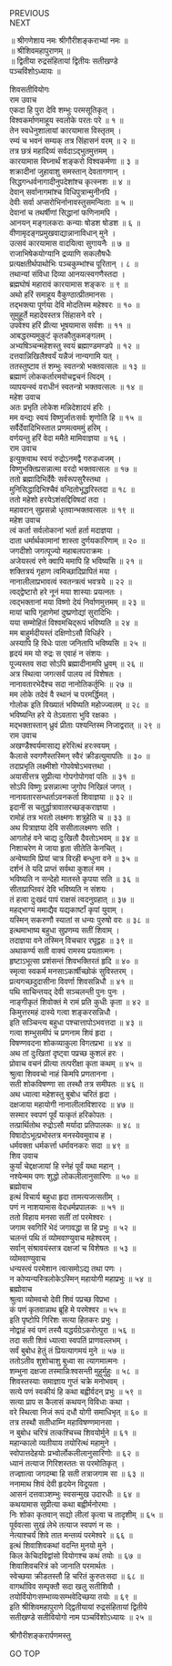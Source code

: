 PREVIOUS  
NEXT  
  
॥ श्रीगणेशाय नमः श्रीगौरीशङ्कराभ्यां नमः ॥  
॥ श्रीशिवमहापुराणम् ॥  
॥ द्वितीया रुद्रसंहितायां द्वितीयः सतीखण्डे  
पञ्चविंशोऽध्यायः ॥  
  
शिवसतीवियोगः  
राम उवाच  
एकदा हि पुरा देवि शम्भुः परमसूतिकृत् ।  
विश्वकर्माणमाहूय स्वलोके परतः परे ॥ १ ॥  
तेन स्वधेनुशालायां कारयामास विस्तृतम् ।  
रम्यं च भवनं सम्यक् तत्र सिंहासनं वरम् ॥ २ ॥  
तत्र छत्रं महादिव्यं सर्वदाऽद्‌भुतमुत्तमम् ।  
कारयामास विघ्नार्थं शङ्‌करो विश्वकर्मणा ॥ ३ ॥  
शक्रादीनां जुहावाशु समस्तान् देवतागणान् ।  
सिद्धगन्धर्वनागादीनुपदेशांश्च कृत्स्नशः ॥ ४ ॥  
देवान् सर्वानागमांश्च विधिपुत्रान्मुनीनपि ।  
देवीः सर्वा अप्सरोभिर्नानावस्तुसमन्विताः ॥ ५ ॥  
देवानां च तथर्षीणां सिद्धानां फणिनामपि ।  
आनयन् मङ्‌गलकराः कन्याः षोडश षोडश ॥ ६ ॥  
वीणामृदङ्‌गप्रमुखवाद्यान्नानाविधान् मुने ।  
उत्सवं कारयामास वादयित्वा सुगायनैः ॥ ७ ॥  
राजाभिषेकयोग्यानि द्रव्याणि सकलौषधैः  
प्रत्यक्षतीर्थपाथोभिः पञ्चकुम्भांश्च पूरितान् । ८ ॥  
तथान्यां संविधा दिव्या आनयत्स्वगणैस्तदा ।  
ब्रह्मघोषं महारावं कारयामास शङ्‌करः ॥ ९ ॥  
अथो हरिं समाहूय वैकुण्ठात्प्रीतमानसः ।  
तद्‌भक्त्या पूर्णया देवि मोदतिस्म महेश्वरः ॥ १० ॥  
सुमुहूर्ते महादेवस्तत्र सिंहासने वरे ।  
उपवेश्य हरिं प्रीत्या भूषयामास सर्वशः ॥ ११ ॥  
आबद्धरम्यमुकुटं कृतकौतुकमङ्‌गलम् ।  
अभ्यषिञ्चन्महेशस्तु स्वयं ब्रह्माण्डमण्डपे ॥ १२ ॥  
दत्तवान्निखिलैश्वर्यं यन्नैजं नान्यगामि यत् ।  
ततस्तुष्टाव तं शम्भुः स्वतन्त्रो भक्तवत्सलः ॥ १३ ॥  
ब्रह्माणं लोककर्तारमवोचद्वचनं त्विदम् ।  
व्यापयन्स्वं वराधीनं स्वतन्त्रो भक्तवत्सलः ॥ १४ ॥  
महेश उवाच  
अतः प्रभृति लोकेश मन्निदेशादयं हरिः ।  
मम वन्द्यः स्वयं विष्णुर्जातःसर्वः शृणोति हि ॥ १५ ॥  
सर्वैर्देवादिभिस्तात प्रणमत्वममुं हरिम् ।  
वर्णयन्तु हरिं वेदा ममैते मामिवाज्ञया ॥ १६ ।  
राम उवाच  
इत्युक्त्वाथ स्वयं रुद्रोऽनमद्वै गरुडध्वजम् ।  
विष्णुभक्तिप्रसन्नात्मा वरदो भक्तवत्सलः ॥ १७ ॥  
ततो ब्रह्मादिभिर्देवैः सर्वरूपसुरैस्तथा ।  
मुनिसिद्धादिभिश्चैवं वन्दितोभूद्धरिस्तदा ॥ १८ ॥  
ततो महेशो हरयेऽशंसद्दिविषदां तदा ।  
महावरान् सुप्रसन्नो धृतवान्भक्तवत्सलः ॥ १९ ॥  
महेश उवाच  
त्वं कर्ता सर्वलोकानां भर्ता हर्ता मदाज्ञया ।  
दाता धर्मार्थकामानां शास्ता दुर्णयकारिणाम् ॥ २० ॥  
जगदीशो जगत्पूज्यो महाबलपराक्रमः ।  
अजेयस्त्वं रणे क्वापि ममापि हि भविष्यसि ॥ २१ ॥  
शक्तित्रयं गृहाण त्वमिच्छादिप्रापितं मया ।  
नानालीलाप्रभावत्वं स्वतन्त्रत्वं भवत्रये ॥ २२ ॥  
त्वद्द्वेष्टारो हरे नूनं मया शास्याः प्रयत्नतः ।  
त्वद्‌भक्तानां मया विष्णो देयं निर्वाणमुत्तमम् ॥ २३ ॥  
मायां चापि गृहाणेमां दुष्प्रणोद्यां सुरादिभिः ।  
यया सम्मोहितं विश्वमचिद्‌रूपं भविष्यति ॥ २४ ॥  
मम बाहुर्मदीयस्तं दक्षिणोऽसौ विधिर्हरे ।  
अस्यापि हि विधेः पाता जनितापि भविष्यसि ॥ २५ ॥  
हृदयं मम यो रुद्रः स एवाहं न संशयः ।  
पूज्यस्तव सदा सोऽपि ब्रह्मादीनामपि ध्रुवम् ॥ २६ ॥  
अत्र स्थित्वा जगत्सर्वं पालय त्वं विशेषतः ।  
नानावतारभेदैश्च सदा नानोतिकर्तृभिः ॥ २७ ॥  
मम लोके तदेवं वै स्थानं च परमर्द्धिमत् ।  
गोलोक इति विख्यातं भविष्यति महोज्ज्वलम् ॥ २८ ॥  
भविष्यन्ति हरे ये तेऽवतारा भुवि रक्षकाः ।  
मद्‌भक्तास्तान् ध्रुवं प्रीताः पश्यन्तिस्म निजाद्वरात् ॥ २९ ॥  
राम उवाच  
अखण्डैश्वर्यमासाद्य हरेरित्थं हरःस्वयम् ।  
कैलासे स्वगणैस्तस्मिन् स्वैरं क्रीडत्युमापतिः ॥ ३० ॥  
तदाप्रभृति लक्ष्मीशो गोपवेषोऽभवत्तथा ।  
अयासीत्तत्र सुप्रीत्या गोपगोपोगवां पतिः ॥ ३१ ॥  
सोऽपि विष्णुः प्रसन्नात्मा जुगोप निखिलं जगत् ।  
नानावतारसन्धर्ताऽवनकर्ता शिवाज्ञया ॥ ३२ ॥  
इदानीं स चतुर्द्धात्रावातरच्छङ्‌कराज्ञया ।  
रामोहं तत्र भरतो लक्ष्मणः शत्रुहेति च ॥ ३३ ॥  
अथ पित्राज्ञया देवि ससीतालक्ष्मणः सति ।  
आगतोहं वने चाद्य दुःखितौ दैवतोऽभवम् ॥ ३४ ॥  
निशाचरेण मे जाया हृता सीतेति केनचित् ।  
अन्वेष्यामि प्रियां चात्र विरही बन्धुना वने ॥ ३५ ॥  
दर्शनं ते यदि प्राप्तं सर्वथा कुशलं मम ।  
भविष्यति न सन्देहो मातस्ते कृपया सति ॥ ३६ ॥  
सीताप्राप्तिवरं देवि भविष्यति न संशयः ।  
तं हत्वा दुःखदं पापं राक्षसं त्वदनुग्रहात् ॥ ३७ ॥  
महद्‌भाग्यं ममाद्यैव यद्यकार्ष्टां कृपां युवाम् ।  
यस्मिन् सकरुणौ स्यातां स धन्यः पुरुषो वरः ॥ ३८ ॥  
इत्थमाभाष्य बहुधा सुप्रणम्य सतीं शिवाम् ।  
तदाज्ञया वने तस्मिन् विचचार रघूद्वहः ॥ ३९ ॥  
अथाकर्ण्य सती वाक्यं रामस्य प्रयतात्मनः ।  
हृष्टाऽभूत्सा प्रशंसन्तं शिवभक्तिरतं हृदि ॥ ४० ॥  
स्मृत्वा स्वकर्म मनसाऽकार्षीच्छोकं सुविस्तरम् ।  
प्रत्यगच्छदुदासीना विवर्णा शिवसन्निधौ ॥ ४१ ॥  
पथि साचिन्तयद् देवी सञ्चलन्ती पुनः पुनः ।  
नाङ्‌गीकृतं शिवोक्तं मे रामं प्रति कुधीः कृता ॥ ४२ ॥  
किमुत्तरमहं दास्ये गत्वा शङ्‌करसन्निधौ ।  
इति सञ्चिन्त्य बहुधा पश्चात्तापोऽभवत्तदा ॥ ४३ ॥  
गत्वा शम्भुसमीपं च प्रणनाम शिवं हृदा ।  
विषण्णवदना शोकव्याकुला विगतप्रभा ॥ ४४ ॥  
अथ तां दुःखितां दृष्ट्वा पप्रच्छ कुशलं हरः ।  
प्रोवाच वचनं प्रीत्या तत्परीक्षा कृता कथम् ॥ ४५ ॥  
श्रुत्वा शिववचो नाहं किमपि प्रणतानना ।  
सती शोकविषण्णा सा तस्थौ तत्र समीपतः ॥ ४६ ॥  
अथ ध्यात्वा महेशस्तु बुबोध चरितं हृदा ।  
दक्षजाया महायोगी नानालीलाविशारदः ॥ ४७ ॥  
सस्मार स्वपणं पूर्वं यत्कृतं हरिकोपतः ।  
तत्प्रार्थितोथ रुद्रोऽसौ मर्यादा प्रतिपालकः ॥ ४८ ॥  
विषादोऽभूत्प्रभोस्तत्र मनस्येवमुवाच ह ।  
धर्मवक्ता धर्मकर्त्ता धर्मावनकरः सदा ॥ ४९ ॥  
शिव उवाच  
कुर्यां चेद्दक्षजायां हि स्नेहं पूर्वं यथा महान् ।  
नश्येन्मम पणः शुद्धो लोकलीलानुसारिणः ॥ ५० ॥  
ब्रह्मोवाच  
इत्थं विचार्य बहुधा हृदा तामत्यजत्सतीम् ।  
पणं न नाशयामास वेदधर्मप्रपालकः ॥ ५१ ॥  
ततो विहाय मनसा सतीं तां परमेश्वरः ।  
जगाम स्वगिरिं भेदं जगावद्धा स हि प्रभुः ॥ ५२ ॥  
चलन्तं पथि तं व्योमवाण्युवाच महेश्वरम् ।  
सर्वान् संश्रावयंस्तत्र दक्षजां च विशेषतः ॥ ५३ ॥  
व्योमवाण्युवाच  
धन्यस्त्वं परमेशान त्वत्समोऽद्य तथा पणः ।  
न कोप्यन्यस्त्रिलोकेऽस्मिन् महायोगी महाप्रभुः ॥ ५४ ॥  
ब्रह्मोवाच  
श्रुत्वा व्योमवचो देवी शिवं पप्रच्छ विप्रभा ।  
कं पणं कृतवान्नाथ ब्रूहि मे परमेश्वर ॥ ५५ ॥  
इति पृष्टोपि गिरिशः सत्या हितकरः प्रभुः ।  
नोद्वाहं स्वं पणं तस्यै यद्धर्यग्रेऽकरोत्पुरा ॥ ५६ ॥  
तदा सती शिवं ध्यात्वा स्वपतिं प्राणवल्लभम् ।  
सर्वं बुबोध हेतुं तं प्रियत्यागमयं मुने ॥ ५७ ॥  
ततोऽतीव शुशोचाशु बुध्वा सा त्यागमात्मनः ।  
शम्भुना दक्षजा तस्मान्निःश्वसन्ती मुहुर्मुहुः ॥ ५८ ॥  
शिवस्तस्याः समाज्ञाय गुप्तं चक्रे मनोभवम् ।  
सत्ये पणं स्वकीयं हि कथा बह्वीर्वदन् प्रभुः ॥ ५९ ॥  
सत्या प्राप स कैलासं कथयन् विविधाः कथा ।  
वरे स्थित्वा निजं रूपं दधौ योगी समाधिभृत् ॥ ६० ॥  
तत्र तस्थौ सतीधाम्नि महाविषण्णमानसा ।  
न बुबोध चरित्रं तत्कश्चिच्च शिवयोर्मुने ॥ ६१ ॥  
महान्कालो व्यतीयाय तयोरित्थं महामुने ।  
स्वोपात्तदेहयोः प्रभ्वोर्लोकलीलानुसारिणोः ॥ ६२ ॥  
ध्यानं तत्याज गिरिशस्ततः स परमोतिकृत् ।  
तज्ज्ञात्वा जगदम्बा हि सती तत्राजगाम सा ॥ ६३ ॥  
ननामाथ शिवं देवी हृदयेन विदूयता ।  
आसनं दत्तवाञ्शम्भुः स्वसन्मुख उदारधीः ॥ ६४ ॥  
कथयामास सुप्रीत्या कथा बह्वीर्मनोरमाः ।  
निः शोका कृतवान् सद्यो लीलां कृत्वा च तादृशीम् ॥ ६५ ॥  
पूर्ववत्सा सुखं लेभे तत्याज स्वपणं न सः ।  
नेत्याश्चर्यं शिवे तात मन्तव्यं परमेश्वरे ॥ ६६ ॥  
इत्थं शिवाशिवकथां वदन्ति मुनयो मुने ।  
किल केचिदविद्वांसो वियोगश्च कथं तयोः ॥ ६७ ॥  
शिवाशिवचरित्रं को जानाति परमार्थतः ।  
स्वेच्छया क्रीडतस्तौ हि चरितं कुरुतःसदा ॥ ६८ ॥  
वागर्थाविव सम्पृक्तौ सदा खलु सतीशिवौ ।  
तयोर्वियोगःसम्भाव्यःसम्भवेदिच्छया तयोः ॥ ६९ ॥  
इति श्रीशिवमहापुराणे द्द्वितीयायां रुद्रसंहितायां द्वितीये  
सतीखण्डे सतीवियोगो नाम पञ्चविंशोऽध्यायः ॥ २५ ॥  
  
  
श्रीगौरीशङ्करार्पणमस्तु  
  
GO TOP
